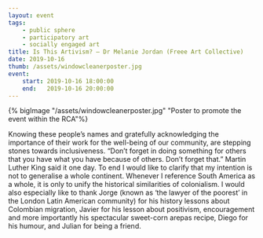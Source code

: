 ```yaml
---
layout: event
tags:
    - public sphere
    - participatory art
    - socially engaged art
title: Is This Artivism? – Dr Melanie Jordan (Freee Art Collective)
date: 2019-10-16
thumb: /assets/windowcleanerposter.jpg
event:
    start: 2019-10-16 18:00:00
    end:   2019-10-16 20:00:00
---
```



{% bigImage "/assets/windowcleanerposter.jpg" "Poster to promote the event within the RCA"%}


Knowing these people’s names and gratefully acknowledging the importance of their work for the well-being of our community, are stepping stones towards inclusiveness. “Don’t forget in doing something for others that you have what you have because of others. Don’t forget that.” Martin Luther King said it one day. To end I would like to clarify that my intention is not to generalise a whole continent. Whenever I reference South America as a whole, it is only to unify the historical similarities of colonialism. I would also especially like to thank Jorge (known as ‘the lawyer of the poorest’ in the London Latin American community) for his history lessons about Colombian migration, Javier for his lesson about positivism, encouragement and more importantly his spectacular sweet-corn arepas recipe, Diego for his humour, and Julian for being a friend.